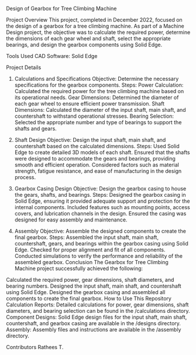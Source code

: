 Design of Gearbox for Tree Climbing Machine

Project Overview
This project, completed in December 2022, focused on the design of a gearbox for a tree climbing machine. As part of a Machine Design project, the objective was to calculate the required power, determine the dimensions of each gear wheel and shaft, select the appropriate bearings, and design the gearbox components using Solid Edge.

Tools Used
CAD Software: Solid Edge

Project Details
1. Calculations and Specifications
Objective: Determine the necessary specifications for the gearbox components.
Steps:
Power Calculation: Calculated the required power for the tree climbing machine based on its operational needs.
Gear Dimensions: Determined the diameter of each gear wheel to ensure efficient power transmission.
Shaft Dimensions: Calculated the diameter of the input shaft, main shaft, and countershaft to withstand operational stresses.
Bearing Selection: Selected the appropriate number and type of bearings to support the shafts and gears.

2. Shaft Design
Objective: Design the input shaft, main shaft, and countershaft based on the calculated dimensions.
Steps:
Used Solid Edge to create detailed 3D models of each shaft.
Ensured that the shafts were designed to accommodate the gears and bearings, providing smooth and efficient operation.
Considered factors such as material strength, fatigue resistance, and ease of manufacturing in the design process.

3. Gearbox Casing Design
Objective: Design the gearbox casing to house the gears, shafts, and bearings.
Steps:
Designed the gearbox casing in Solid Edge, ensuring it provided adequate support and protection for the internal components.
Included features such as mounting points, access covers, and lubrication channels in the design.
Ensured the casing was designed for easy assembly and maintenance.

4. Assembly
Objective: Assemble the designed components to create the final gearbox.
Steps:
Assembled the input shaft, main shaft, countershaft, gears, and bearings within the gearbox casing using Solid Edge.
Checked for proper alignment and fit of all components.
Conducted simulations to verify the performance and reliability of the assembled gearbox.
Conclusion
The Gearbox for Tree Climbing Machine project successfully achieved the following:

Calculated the required power, gear dimensions, shaft diameters, and bearing numbers.
Designed the input shaft, main shaft, and countershaft using Solid Edge.
Designed the gearbox casing and assembled all components to create the final gearbox.
How to Use This Repository
Calculation Reports: Detailed calculations for power, gear dimensions, shaft diameters, and bearing selection can be found in the /calculations directory.
Component Designs: Solid Edge design files for the input shaft, main shaft, countershaft, and gearbox casing are available in the /designs directory.
Assembly: Assembly files and instructions are available in the /assembly directory.

Contributors
Rathees T.
